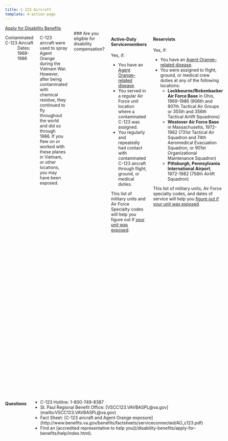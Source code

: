 ```yaml
---
title: C-123 Aircraft
template: 4-action-page
---
```


<div class="main" role="main" markdown="0">

<div class="action-bar">
  <div class="row">
    <div class="small-12 columns">
      <a class="usa-button-primary" href="/disability-benefits/apply-for-benefits/">Apply for Disability Benefits</a>
    </div>
  </div>
</div>

<div class="section one" markdown="0">
<div class="primary" markdown="0">
<div class="row" markdown="0">
<div class="small-12 medium-8 columns" markdown="0">

<dl class="panel-list plain">
<dt>Contaminated C-123 Aircraft</dt>
<dd>Dates: 1969-1986</dd>
</dl>

<p>C-123 aircraft were used to spray Agent Orange during the Vietnam War. However, after being contaminated with chemical residue, they continued to fly throughout the world and did so through 1986. If you flew on or worked with these planes in Vietnam, or other locations, you may have been exposed.</p>

<div markdown="1">
### Are you eligible for disability compensation?
</div>


<div class="call-out" markdown="1">

#### Active-Duty Servicemembers

Yes, if:

- You have an [Agent Orange–related disease](/disability-benefits/conditions/exposure-to-hazardous-materials/agent-orange/diseases/).
- You served in a regular Air Force unit location where a contaminated C-123 was assigned.
- You regularly and repeatedly had contact with contaminated C-123 aircraft through flight, ground, or medical duties.

This list of military units and Air Force Specialty codes will help you figure out if [your unit was exposed](http://www.benefits.va.gov/compensation/docs/AO_C123_AFSpecialityCodesUnits.pdf).

</div>

<div class="call-out" markdown="1">

#### Reservists

Yes, if:

- You have an [Agent Orange–related disease](/disability-benefits/conditions/exposure-to-hazardous-materials/agent-orange/diseases/).
- You were assigned to flight, ground, or medical crew duties at any of the following locations:
  - **Lockbourne/Rickenbacker Air Force Base** in Ohio, 1969-1986 (906th and 907th Tactical Air Groups or 355th and 356th Tactical Airlift Squadrons)
  - **Westover Air Force Base** in Massachusetts, 1972-1982 (731st Tactical Air Squadron and 74th Aeromedical Evacuation Squadron, or 901st Organizational Maintenance Squadron)
  - **Pittsburgh, Pennsylvania International Airport**, 1972-1982 (758th Airlift Squadron)


This list of military units, Air Force specialty codes, and dates of service will help you [figure out if your unit was exposed](http://www.benefits.va.gov/compensation/docs/AO_C123_AFSpecialityCodesUnits.pdf).

</div>

<div markdown="1">

---------------------------------------------

#### How to Apply for Benefits Online

This is the fastest way to file a claim and receive your decision:

</div>


<ol class="process" markdown="0">
<li class="step one wow fadeIn animated" markdown="1">

Go to [eBenefits](https://www.ebenefits.va.gov/ebenefits/homepage).

</li>

<li class="step two wow fadeIn animated" markdown="1">

Select a disability benefit.

</li>

<li class="step three wow fadeIn animated" markdown="1">

After you select a disability on your eBenefits form, make sure you type C-123 next to the disability in the text box.

</li>

<li class="step last four wow fadeIn animated animated" markdown="0">

<p>If you have any of the following material, upload it with your online application:</p>

<div class="call-out">

<ul>
  <li>Discharge, separation papers (DD214 or equivalent)</li>
  <li>USAF Form 2096 (unit where assigned at the time of the training action)</li>
  <li>USAF Form 5 (aircraft flight duties)</li>
  <li>USAF Form 781 (aircraft maintenance duties)</li>
  <li>Dependency records (marriage certificate and children’s birth certificates)</li>
  <li>Medical evidence (doctor and hospital reports)</li>
</ul>

</div>

</li>
</ol>

<div markdown="1">

---------------------------------------------

#### How to Apply for Benefits by Mail or Fax

</div>


<ol class="process" markdown="0">
<li class="step one wow fadeIn animated" markdown="1">

File by mail by printing and filling out this form: [VA Form 21-526EZ](http://www.vba.va.gov/pubs/forms/VBA-21-526EZ-ARE.pdf).

</li>

<li class="step two wow fadeIn animated" markdown="0">

<p>Make sure you include each C-123-related disability in Section I, Block 11 on the form, and submit copies of any of the material noted above—if you have it—with your paper claim.</p>

<div class="call-out">

<ul>
  <li>Discharge or separation papers (DD214 or equivalent)</li>
  <li>USAF Form 2096 (unit where assigned at the time of the training action)</li>
  <li>USAF Form 5 (aircraft flight duties)</li>
  <li>USAF Form 781 (aircraft maintenance duties)</li>
  <li>Dependency records (marriage certificate and children’s birth certificates)</li>
  <li>Medical evidence (doctor and hospital reports)</li>
</ul>

</div>

</li>

<li class="step three last wow fadeIn animated animated" markdown="0">

<p>Mail claims to:</p>
<p>Department of Veterans Affairs Claims Intake Center</p>
<p>Attention: C123 Claims<br />
PO Box 5088<br />
Janesville, WI<br />
53547-5088</p>

<p>Fax claims to:<br />
<span class="tel">608-373-6694</span></p>

</li>

</ol>

</div>

<div class="small-12 medium-4 columns" markdown="0">

<h4 class="highlight">Questions</h4>

<ul class="plain" markdown="0">

<li markdown="0">
C-123 Hotline:
<span class="tel">1-800-749-8387</span>
</li>

<li markdown="1">
St. Paul Regional Benefit Office:
[VSCC123.VAVBASPL@va.gov](mailto:VSCC123.VAVBASPL@va.gov)
</li>

<li markdown="1">
Fact Sheet:
[C-123 aircraft and Agent Orange exposure](http://www.benefits.va.gov/benefits/factsheets/serviceconnected/AO_c123.pdf)
</li>

<li markdown="1">
Find an [accredited representative to help you](/disability-benefits/apply-for-benefits/help/index.html).
</li>

</ul>
</div>
</div>
</div>
</div>
</div>
